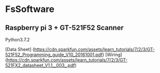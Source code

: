 # FsSoftware

## Raspberry pi 3 + GT-521F52 Scanner

Python3.7.2

[Data Sheet] (https://cdn.sparkfun.com/assets/learn_tutorials/7/2/3/GT-521F52_Programming_guide_V10_20161001.pdf)
[Wiring] (https://cdn.sparkfun.com/assets/learn_tutorials/7/2/3/GT-521FX2_datasheet_V1.1__003_.pdf)
